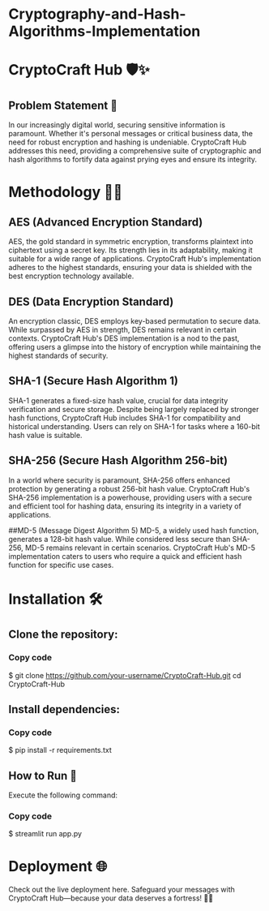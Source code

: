 # Cryptography-and-Hash-Algorithms-Implementation
# CryptoCraft Hub 🛡️✨
## Problem Statement 🤔
In our increasingly digital world, securing sensitive information is paramount. Whether it's personal messages or critical business data, the need for robust encryption and hashing is undeniable. CryptoCraft Hub addresses this need, providing a comprehensive suite of cryptographic and hash algorithms to fortify data against prying eyes and ensure its integrity.

# Methodology 🕵️‍♂️
## AES (Advanced Encryption Standard)
AES, the gold standard in symmetric encryption, transforms plaintext into ciphertext using a secret key. Its strength lies in its adaptability, making it suitable for a wide range of applications. CryptoCraft Hub's implementation adheres to the highest standards, ensuring your data is shielded with the best encryption technology available.

## DES (Data Encryption Standard)
An encryption classic, DES employs key-based permutation to secure data. While surpassed by AES in strength, DES remains relevant in certain contexts. CryptoCraft Hub's DES implementation is a nod to the past, offering users a glimpse into the history of encryption while maintaining the highest standards of security.

## SHA-1 (Secure Hash Algorithm 1)
SHA-1 generates a fixed-size hash value, crucial for data integrity verification and secure storage. Despite being largely replaced by stronger hash functions, CryptoCraft Hub includes SHA-1 for compatibility and historical understanding. Users can rely on SHA-1 for tasks where a 160-bit hash value is suitable.

## SHA-256 (Secure Hash Algorithm 256-bit)
In a world where security is paramount, SHA-256 offers enhanced protection by generating a robust 256-bit hash value. CryptoCraft Hub's SHA-256 implementation is a powerhouse, providing users with a secure and efficient tool for hashing data, ensuring its integrity in a variety of applications.

##MD-5 (Message Digest Algorithm 5)
MD-5, a widely used hash function, generates a 128-bit hash value. While considered less secure than SHA-256, MD-5 remains relevant in certain scenarios. CryptoCraft Hub's MD-5 implementation caters to users who require a quick and efficient hash function for specific use cases.

# Installation 🛠️
## Clone the repository:
### Copy code
$ git clone https://github.com/your-username/CryptoCraft-Hub.git
cd CryptoCraft-Hub
## Install dependencies:
### Copy code
$ pip install -r requirements.txt
## How to Run 🚀
Execute the following command:
### Copy code
$ streamlit run app.py
# Deployment 🌐
Check out the live deployment here. Safeguard your messages with CryptoCraft Hub—because your data deserves a fortress! 🔐🏰






